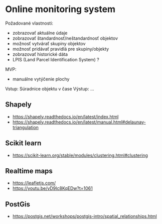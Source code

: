 
# Online monitoring system


Požadované vlastnosti:
- zobrazovať aktuálne údaje
- zobrazovať štandardnosť/neštandardnosť objektov
- možnosť vytvárať skupiny objektov
- možnosť pridávať pravidlá pre skupiny/objekty
- zobrazovať historické dáta
- LPIS (Land Parcel Identification System) ?


MVP:
- manuálne vytýčenie plochy

Vstup: Súradnice objektu v čase
Výstup: ...



## Shapely
- https://shapely.readthedocs.io/en/latest/index.html
- https://shapely.readthedocs.io/en/latest/manual.html#delaunay-triangulation


## Scikit learn
- https://scikit-learn.org/stable/modules/clustering.html#clustering


## Realtime maps
- https://leafletjs.com/
- https://youtu.be/vD9Ic8KqEDw?t=1061


## PostGis
- https://postgis.net/workshops/postgis-intro/spatial_relationships.html
